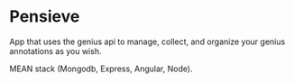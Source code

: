 # Pensieve
App that uses the genius api to manage, collect, and organize your genius annotations as you wish.

MEAN stack (Mongodb, Express, Angular, Node).  
